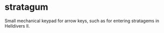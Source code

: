 # stratagum
Small mechanical keypad for arrow keys, such as for entering stratagems in Helldivers II.
